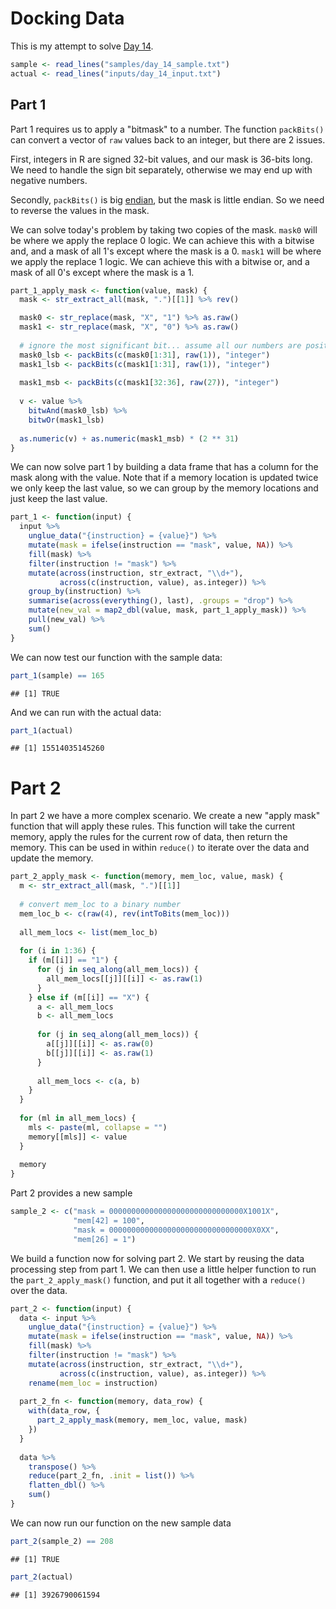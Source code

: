 # Docking Data



This is my attempt to solve [Day 14](https://adventofcode.com/2021/day/14).


```r
sample <- read_lines("samples/day_14_sample.txt")
actual <- read_lines("inputs/day_14_input.txt")
```

## Part 1

Part 1 requires us to apply a "bitmask" to a number. The function `packBits()` can convert a vector of `raw` values
back to an integer, but there are 2 issues.

First, integers in R are signed 32-bit values, and our mask is 36-bits long. We need to handle the sign bit separately,
otherwise we may end up with negative numbers.

Secondly, `packBits()` is big [endian](https://en.wikipedia.org/wiki/Endianness), but the mask is little endian. So we
need to reverse the values in the mask.

We can solve today's problem by taking two copies of the mask. `mask0` will be where we apply the replace 0 logic. We
can achieve this with a bitwise and, and a mask of all 1's except where the mask is a 0. `mask1` will be where we apply
the replace 1 logic. We can achieve this with a bitwise or, and a mask of all 0's except where the mask is a 1.


```r
part_1_apply_mask <- function(value, mask) {
  mask <- str_extract_all(mask, ".")[[1]] %>% rev()

  mask0 <- str_replace(mask, "X", "1") %>% as.raw()
  mask1 <- str_replace(mask, "X", "0") %>% as.raw()
  
  # ignore the most significant bit... assume all our numbers are positive...
  mask0_lsb <- packBits(c(mask0[1:31], raw(1)), "integer")
  mask1_lsb <- packBits(c(mask1[1:31], raw(1)), "integer")
  
  mask1_msb <- packBits(c(mask1[32:36], raw(27)), "integer")
  
  v <- value %>%
    bitwAnd(mask0_lsb) %>%
    bitwOr(mask1_lsb)
  
  as.numeric(v) + as.numeric(mask1_msb) * (2 ** 31)
}
```

We can now solve part 1 by building a data frame that has a column for the mask along with the value. Note that if a
memory location is updated twice we only keep the last value, so we can group by the memory locations and just keep
the last value.


```r
part_1 <- function(input) {
  input %>%
    unglue_data("{instruction} = {value}") %>%
    mutate(mask = ifelse(instruction == "mask", value, NA)) %>%
    fill(mask) %>%
    filter(instruction != "mask") %>%
    mutate(across(instruction, str_extract, "\\d+"),
           across(c(instruction, value), as.integer)) %>%
    group_by(instruction) %>%
    summarise(across(everything(), last), .groups = "drop") %>%
    mutate(new_val = map2_dbl(value, mask, part_1_apply_mask)) %>%
    pull(new_val) %>%
    sum()
}
```

We can now test our function with the sample data:


```r
part_1(sample) == 165
```

```
## [1] TRUE
```

And we can run with the actual data:


```r
part_1(actual)
```

```
## [1] 15514035145260
```

# Part 2

In part 2 we have a more complex scenario. We create a new "apply mask" function that will apply these rules. This
function will take the current memory, apply the rules for the current row of data, then return the memory. This can be
used in within `reduce()` to iterate over the data and update the memory.


```r
part_2_apply_mask <- function(memory, mem_loc, value, mask) {
  m <- str_extract_all(mask, ".")[[1]]
  
  # convert mem_loc to a binary number
  mem_loc_b <- c(raw(4), rev(intToBits(mem_loc)))
  
  all_mem_locs <- list(mem_loc_b)
  
  for (i in 1:36) {
    if (m[[i]] == "1") {
      for (j in seq_along(all_mem_locs)) {
        all_mem_locs[[j]][[i]] <- as.raw(1)
      }
    } else if (m[[i]] == "X") {
      a <- all_mem_locs
      b <- all_mem_locs
      
      for (j in seq_along(all_mem_locs)) {
        a[[j]][[i]] <- as.raw(0)
        b[[j]][[i]] <- as.raw(1)
      }
      
      all_mem_locs <- c(a, b)
    }
  }
  
  for (ml in all_mem_locs) {
    mls <- paste(ml, collapse = "")
    memory[[mls]] <- value
  }
  
  memory
}
```

Part 2 provides a new sample


```r
sample_2 <- c("mask = 000000000000000000000000000000X1001X",
              "mem[42] = 100",
              "mask = 00000000000000000000000000000000X0XX",
              "mem[26] = 1")
```

We build a function now for solving part 2. We start by reusing the data processing step from part 1. We can then use
a little helper function to run the `part_2_apply_mask()` function, and put it all together with a `reduce()` over the
data.


```r
part_2 <- function(input) {
  data <- input %>%
    unglue_data("{instruction} = {value}") %>%
    mutate(mask = ifelse(instruction == "mask", value, NA)) %>%
    fill(mask) %>%
    filter(instruction != "mask") %>%
    mutate(across(instruction, str_extract, "\\d+"),
           across(c(instruction, value), as.integer)) %>%
    rename(mem_loc = instruction)
  
  part_2_fn <- function(memory, data_row) {
    with(data_row, {
      part_2_apply_mask(memory, mem_loc, value, mask)
    })
  }
  
  data %>%
    transpose() %>%
    reduce(part_2_fn, .init = list()) %>%
    flatten_dbl() %>%
    sum()
}
```

We can now run our function on the new sample data


```r
part_2(sample_2) == 208
```

```
## [1] TRUE
```


```r
part_2(actual)
```

```
## [1] 3926790061594
```


